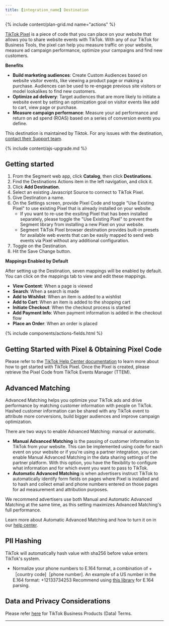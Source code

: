 ```yaml
---
title: [integration_name] Destination
---
```


{% include content/plan-grid.md name="actions" %}

[TikTok Pixel](https://ads.tiktok.com/marketing_api/docs?id=1739583652957185) is a piece of code that you can place on your website that allows you to share website events with TikTok. With any of our TikTok for Business Tools, the pixel can help you measure traffic on your website, measure ad campaign performance, optimize your campaigns and find new customers.

**Benefits**
- **Build marketing audiences**: Create Custom Audiences based on website visitor events, like viewing a product page or making a purchase. Audiences can be used to re-engage previous site visitors or model lookalikes to find new customers. 
- **Optimize ad delivery**: Target audiences that are more likely to initiate a website event by setting an optimization goal on visitor events like add to cart, view page or purchase. 
- **Measure campaign performance**: Measure your ad performance and return on ad spend (ROAS) based on a series of conversion events you define.

This destination is maintained by Tiktok. For any issues with the destination, [contact their Support team](mailto:segmenteng@bytedance.com).

{% include content/ajs-upgrade.md %}

## Getting started

1. From the Segment web app, click **Catalog**, then click **Destinations**.
2. Find the Destinations Actions item in the left navigation, and click it.
3. Click **Add Destination**.
4. Select an existing Javascript Source to connect to TikTok Pixel.
5. Give Destination a name.
6. On the Settings screen, provide Pixel Code and toggle "Use Existing Pixel" to use existing Pixel that is already installed on your website.
    - If you want to re-use the exsiting Pixel that has been installed separately, please toggle the "Use Existing Pixel" to prevent the Segment library from installing a new Pixel on your website.
    - Segment TikTok Pixel browser destination provides built-in presets for available web events that can be easily mapped to send web events via Pixel without any additional configuration.
7. Toggle on the Destination.
8. Hit the Save Change button.

**Mappings Enabled by Default**

After setting up the Destination, seven mappings will be enabled by default. You can click on the mappings tab to view and edit these mappings.

- **View Content**: When a page is viewed
- **Search**: When a search is made
- **Add to Wishlist**: When an item is added to a wishlist
- **Add to Cart**: When an item is added to the shopping cart
- **Initiate Checkout**: When the checkout process is started
- **Add Payment Info**: When payment information is added in the checkout flow
- **Place an Order**: When an order is placed

{% include components/actions-fields.html %}

## Getting Started with Pixel & Obtaining Pixel Code
Please refer to the [TikTok Help Center documentation](https://ads.tiktok.com/help/article/get-started-pixel?redirected=2) to learn more about how to get started with TikTok Pixel. Once the Pixel is created, please retrieve the Pixel Code from TikTok Events Manager (TTEM).

## Advanced Matching

Advanced Matching helps you optimize your TikTok ads and drive performance by matching customer information with people on TikTok. Hashed customer information can be shared with any TikTok event to attribute more conversions, build bigger audiences and improve campaign optimization.

There are two ways to enable Advanced Matching: manual or automatic.

- **Manual Advanced Matching** is the passing of customer information to TikTok from your website. This can be implemented using code for each event on your website or if you're using a partner integration, you can enable Manual Advanced Matching in the data sharing settings of the partner platform. With this option, you have the flexibility to configure what information and for which event you want to pass to TikTok.
- **Automatic Advanced Matching** is when advertisers instruct TikTok to automatically identify form fields on pages where Pixel is installed and to hash and collect email and phone numbers entered on those pages for ad measurement and attribution purposes.

We recommend advertisers use both Manual and Automatic Advanced Matching at the same time, as this setting maximizes Advanced Matching's full performance.

Learn more about Automatic Advanced Matching and how to turn it on in our [help center](https://ads.tiktok.com/help/article/advanced-matching-web?lang=en).

## PII Hashing
TikTok will automatically hash value with sha256 before value enters TikTok's system.

- Normalize your phone numbers to E.164 format, a combination of +［country code]［phone number]. An example of a US number in the E.164 format: +12133734253
Recommend using [this library](https://github.com/catamphetamine/libphonenumber-js) for E.164 parsing.

## Data and Privacy Considerations

Please refer [here](https://ads.tiktok.com/i18n/official/policy/business-products-terms) for TikTok Business Products (Data) Terms.

---
